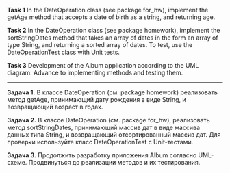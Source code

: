 **Task 1**
In the DateOperation class (see package for_hw), implement the getAge method that accepts a date of
birth as a string, and returning age.

**Task 2**
In the DateOperation class (see package homework), implement the sortStringDates method that takes
an array of dates in the form an array of type String, and returning a sorted array of dates.
To test, use the DateOperationTest class with Unit tests.

**Task 3**
Development of the Album application according to the UML diagram.
Advance to implementing methods and testing them.

___________________________________________________


**Задача 1.**
В классе DateOperation (см. package homework) реализовать метод getAge, принимающий дату рождения
в виде String, и возвращающий возраст в годах.

**Задача 2.**
В классе DateOperation (см. package for_hw), реализовать метод sortStringDates, принимающий массив
дат в виде массива данных типа String, и возвращающий отсортированный массив дат.
Для проверки используйте класс DateOperationTest с Unit-тестами.

**Задача 3.**
Продолжить разработку приложения Album согласно UML-схеме.
Продвинуться до реализации методов и их тестирования.












